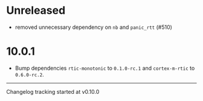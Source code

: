 # Unreleased

* removed unnecessary dependency on `nb` and `panic_rtt` (#510)

# 10.0.1

* Bump dependencies `rtic-monotonic` to `0.1.0-rc.1` and `cortex-m-rtic` to `0.6.0-rc.2`.

---

Changelog tracking started at v0.10.0
